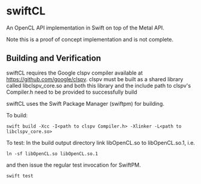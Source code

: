 # swiftCL

An OpenCL API implementation in Swift on top of the Metal API.

Note this is a proof of concept implementation and is not complete.

## Building and Verification

swiftCL requires the Google clspv compiler available at https://github.com/google/clspv.
clspv must be built as a shared library called libclspv_core.so and both this library and
the include path to clspv's Compiler.h need to be provided to successfully build

swiftCL uses the Swift Package Manager (swiftpm) for building.

To build:
```
swift build -Xcc -I<path to clspv Compiler.h> -Xlinker -L<path to libclspv_core.so>
```

To test:
In the build output directory link libOpenCL.so to libOpenCL.so.1, i.e.
```
ln -sf libOpenCL.so libOpenCL.so.1
```
and then issue the regular test invocation for SwiftPM.
```
swift test
```

